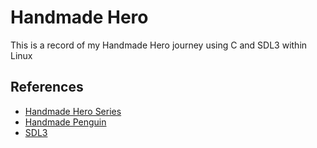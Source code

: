 # Handmade Hero

This is a record of my Handmade Hero journey using C and SDL3 within Linux

## References
* [Handmade Hero
  Series](https://www.youtube.com/playlist?list=PLnuhp3Xd9PYTt6svyQPyRO_AAuMWGxPzU)
* [Handmade
  Penguin](https://davidgow.net/handmadepenguin/ch1.html)
* [SDL3](https://wiki.libsdl.org/SDL3/README/cmake)
